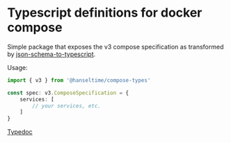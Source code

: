 # Typescript definitions for docker compose

Simple package that exposes the v3 compose specification as transformed by 
[json-schema-to-typescript](https://www.npmjs.com/package/json-schema-to-typescript).

Usage:

```typescript
import { v3 } from '@hanseltime/compose-types'

const spec: v3.ComposeSpecification = {
    services: [
        // your services, etc.
    ]
}
```

[Typedoc](./docs/api)



